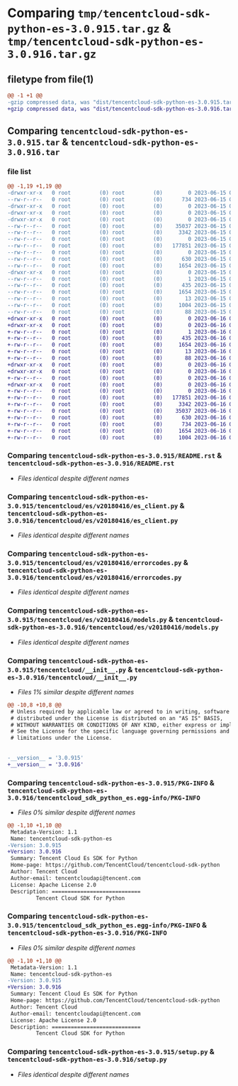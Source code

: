 # Comparing `tmp/tencentcloud-sdk-python-es-3.0.915.tar.gz` & `tmp/tencentcloud-sdk-python-es-3.0.916.tar.gz`

## filetype from file(1)

```diff
@@ -1 +1 @@
-gzip compressed data, was "dist/tencentcloud-sdk-python-es-3.0.915.tar", last modified: Thu Jun 15 00:25:20 2023, max compression
+gzip compressed data, was "dist/tencentcloud-sdk-python-es-3.0.916.tar", last modified: Fri Jun 16 00:33:41 2023, max compression
```

## Comparing `tencentcloud-sdk-python-es-3.0.915.tar` & `tencentcloud-sdk-python-es-3.0.916.tar`

### file list

```diff
@@ -1,19 +1,19 @@
-drwxr-xr-x   0 root         (0) root         (0)        0 2023-06-15 00:25:20.000000 tencentcloud-sdk-python-es-3.0.915/
--rw-r--r--   0 root         (0) root         (0)      734 2023-06-15 00:25:20.000000 tencentcloud-sdk-python-es-3.0.915/README.rst
-drwxr-xr-x   0 root         (0) root         (0)        0 2023-06-15 00:25:20.000000 tencentcloud-sdk-python-es-3.0.915/tencentcloud/
-drwxr-xr-x   0 root         (0) root         (0)        0 2023-06-15 00:25:20.000000 tencentcloud-sdk-python-es-3.0.915/tencentcloud/es/
-drwxr-xr-x   0 root         (0) root         (0)        0 2023-06-15 00:25:20.000000 tencentcloud-sdk-python-es-3.0.915/tencentcloud/es/v20180416/
--rw-r--r--   0 root         (0) root         (0)    35037 2023-06-15 00:25:20.000000 tencentcloud-sdk-python-es-3.0.915/tencentcloud/es/v20180416/es_client.py
--rw-r--r--   0 root         (0) root         (0)     3342 2023-06-15 00:25:20.000000 tencentcloud-sdk-python-es-3.0.915/tencentcloud/es/v20180416/errorcodes.py
--rw-r--r--   0 root         (0) root         (0)        0 2023-06-15 00:25:20.000000 tencentcloud-sdk-python-es-3.0.915/tencentcloud/es/v20180416/__init__.py
--rw-r--r--   0 root         (0) root         (0)   177851 2023-06-15 00:25:20.000000 tencentcloud-sdk-python-es-3.0.915/tencentcloud/es/v20180416/models.py
--rw-r--r--   0 root         (0) root         (0)        0 2023-06-15 00:25:20.000000 tencentcloud-sdk-python-es-3.0.915/tencentcloud/es/__init__.py
--rw-r--r--   0 root         (0) root         (0)      630 2023-06-15 00:25:20.000000 tencentcloud-sdk-python-es-3.0.915/tencentcloud/__init__.py
--rw-r--r--   0 root         (0) root         (0)     1654 2023-06-15 00:25:20.000000 tencentcloud-sdk-python-es-3.0.915/PKG-INFO
-drwxr-xr-x   0 root         (0) root         (0)        0 2023-06-15 00:25:20.000000 tencentcloud-sdk-python-es-3.0.915/tencentcloud_sdk_python_es.egg-info/
--rw-r--r--   0 root         (0) root         (0)        1 2023-06-15 00:25:20.000000 tencentcloud-sdk-python-es-3.0.915/tencentcloud_sdk_python_es.egg-info/dependency_links.txt
--rw-r--r--   0 root         (0) root         (0)      435 2023-06-15 00:25:20.000000 tencentcloud-sdk-python-es-3.0.915/tencentcloud_sdk_python_es.egg-info/SOURCES.txt
--rw-r--r--   0 root         (0) root         (0)     1654 2023-06-15 00:25:20.000000 tencentcloud-sdk-python-es-3.0.915/tencentcloud_sdk_python_es.egg-info/PKG-INFO
--rw-r--r--   0 root         (0) root         (0)       13 2023-06-15 00:25:20.000000 tencentcloud-sdk-python-es-3.0.915/tencentcloud_sdk_python_es.egg-info/top_level.txt
--rw-r--r--   0 root         (0) root         (0)     1004 2023-06-15 00:25:20.000000 tencentcloud-sdk-python-es-3.0.915/setup.py
--rw-r--r--   0 root         (0) root         (0)       88 2023-06-15 00:25:20.000000 tencentcloud-sdk-python-es-3.0.915/setup.cfg
+drwxr-xr-x   0 root         (0) root         (0)        0 2023-06-16 00:33:41.000000 tencentcloud-sdk-python-es-3.0.916/
+drwxr-xr-x   0 root         (0) root         (0)        0 2023-06-16 00:33:41.000000 tencentcloud-sdk-python-es-3.0.916/tencentcloud_sdk_python_es.egg-info/
+-rw-r--r--   0 root         (0) root         (0)        1 2023-06-16 00:33:41.000000 tencentcloud-sdk-python-es-3.0.916/tencentcloud_sdk_python_es.egg-info/dependency_links.txt
+-rw-r--r--   0 root         (0) root         (0)      435 2023-06-16 00:33:41.000000 tencentcloud-sdk-python-es-3.0.916/tencentcloud_sdk_python_es.egg-info/SOURCES.txt
+-rw-r--r--   0 root         (0) root         (0)     1654 2023-06-16 00:33:41.000000 tencentcloud-sdk-python-es-3.0.916/tencentcloud_sdk_python_es.egg-info/PKG-INFO
+-rw-r--r--   0 root         (0) root         (0)       13 2023-06-16 00:33:41.000000 tencentcloud-sdk-python-es-3.0.916/tencentcloud_sdk_python_es.egg-info/top_level.txt
+-rw-r--r--   0 root         (0) root         (0)       88 2023-06-16 00:33:41.000000 tencentcloud-sdk-python-es-3.0.916/setup.cfg
+drwxr-xr-x   0 root         (0) root         (0)        0 2023-06-16 00:33:41.000000 tencentcloud-sdk-python-es-3.0.916/tencentcloud/
+drwxr-xr-x   0 root         (0) root         (0)        0 2023-06-16 00:33:41.000000 tencentcloud-sdk-python-es-3.0.916/tencentcloud/es/
+-rw-r--r--   0 root         (0) root         (0)        0 2023-06-16 00:33:41.000000 tencentcloud-sdk-python-es-3.0.916/tencentcloud/es/__init__.py
+drwxr-xr-x   0 root         (0) root         (0)        0 2023-06-16 00:33:41.000000 tencentcloud-sdk-python-es-3.0.916/tencentcloud/es/v20180416/
+-rw-r--r--   0 root         (0) root         (0)        0 2023-06-16 00:33:41.000000 tencentcloud-sdk-python-es-3.0.916/tencentcloud/es/v20180416/__init__.py
+-rw-r--r--   0 root         (0) root         (0)   177851 2023-06-16 00:33:41.000000 tencentcloud-sdk-python-es-3.0.916/tencentcloud/es/v20180416/models.py
+-rw-r--r--   0 root         (0) root         (0)     3342 2023-06-16 00:33:41.000000 tencentcloud-sdk-python-es-3.0.916/tencentcloud/es/v20180416/errorcodes.py
+-rw-r--r--   0 root         (0) root         (0)    35037 2023-06-16 00:33:41.000000 tencentcloud-sdk-python-es-3.0.916/tencentcloud/es/v20180416/es_client.py
+-rw-r--r--   0 root         (0) root         (0)      630 2023-06-16 00:33:41.000000 tencentcloud-sdk-python-es-3.0.916/tencentcloud/__init__.py
+-rw-r--r--   0 root         (0) root         (0)      734 2023-06-16 00:33:41.000000 tencentcloud-sdk-python-es-3.0.916/README.rst
+-rw-r--r--   0 root         (0) root         (0)     1654 2023-06-16 00:33:41.000000 tencentcloud-sdk-python-es-3.0.916/PKG-INFO
+-rw-r--r--   0 root         (0) root         (0)     1004 2023-06-16 00:33:41.000000 tencentcloud-sdk-python-es-3.0.916/setup.py
```

### Comparing `tencentcloud-sdk-python-es-3.0.915/README.rst` & `tencentcloud-sdk-python-es-3.0.916/README.rst`

 * *Files identical despite different names*

### Comparing `tencentcloud-sdk-python-es-3.0.915/tencentcloud/es/v20180416/es_client.py` & `tencentcloud-sdk-python-es-3.0.916/tencentcloud/es/v20180416/es_client.py`

 * *Files identical despite different names*

### Comparing `tencentcloud-sdk-python-es-3.0.915/tencentcloud/es/v20180416/errorcodes.py` & `tencentcloud-sdk-python-es-3.0.916/tencentcloud/es/v20180416/errorcodes.py`

 * *Files identical despite different names*

### Comparing `tencentcloud-sdk-python-es-3.0.915/tencentcloud/es/v20180416/models.py` & `tencentcloud-sdk-python-es-3.0.916/tencentcloud/es/v20180416/models.py`

 * *Files identical despite different names*

### Comparing `tencentcloud-sdk-python-es-3.0.915/tencentcloud/__init__.py` & `tencentcloud-sdk-python-es-3.0.916/tencentcloud/__init__.py`

 * *Files 1% similar despite different names*

```diff
@@ -10,8 +10,8 @@
 # Unless required by applicable law or agreed to in writing, software
 # distributed under the License is distributed on an "AS IS" BASIS,
 # WITHOUT WARRANTIES OR CONDITIONS OF ANY KIND, either express or implied.
 # See the License for the specific language governing permissions and
 # limitations under the License.
 
 
-__version__ = '3.0.915'
+__version__ = '3.0.916'
```

### Comparing `tencentcloud-sdk-python-es-3.0.915/PKG-INFO` & `tencentcloud-sdk-python-es-3.0.916/tencentcloud_sdk_python_es.egg-info/PKG-INFO`

 * *Files 0% similar despite different names*

```diff
@@ -1,10 +1,10 @@
 Metadata-Version: 1.1
 Name: tencentcloud-sdk-python-es
-Version: 3.0.915
+Version: 3.0.916
 Summary: Tencent Cloud Es SDK for Python
 Home-page: https://github.com/TencentCloud/tencentcloud-sdk-python
 Author: Tencent Cloud
 Author-email: tencentcloudapi@tencent.com
 License: Apache License 2.0
 Description: ============================
         Tencent Cloud SDK for Python
```

### Comparing `tencentcloud-sdk-python-es-3.0.915/tencentcloud_sdk_python_es.egg-info/PKG-INFO` & `tencentcloud-sdk-python-es-3.0.916/PKG-INFO`

 * *Files 0% similar despite different names*

```diff
@@ -1,10 +1,10 @@
 Metadata-Version: 1.1
 Name: tencentcloud-sdk-python-es
-Version: 3.0.915
+Version: 3.0.916
 Summary: Tencent Cloud Es SDK for Python
 Home-page: https://github.com/TencentCloud/tencentcloud-sdk-python
 Author: Tencent Cloud
 Author-email: tencentcloudapi@tencent.com
 License: Apache License 2.0
 Description: ============================
         Tencent Cloud SDK for Python
```

### Comparing `tencentcloud-sdk-python-es-3.0.915/setup.py` & `tencentcloud-sdk-python-es-3.0.916/setup.py`

 * *Files identical despite different names*

